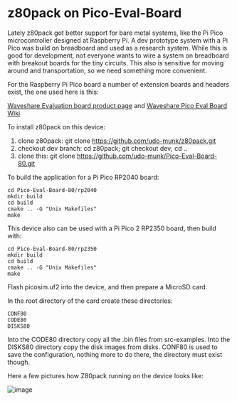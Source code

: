 # z80pack on Pico-Eval-Board

Lately z80pack got better support for bare metal systems, like the
Pi Pico microcontroller designed at Raspberry Pi. A dev prototype system
with a Pi Pico was build on breadboard and used as a research system.
While this is good for development, not everyone wants to wire a system
on breadboard with breakout boards for the tiny circuits. This also is
sensitive for moving around and transportation, so we need something
more convenient.

For the Raspberry Pi Pico board a number of extension boards and headers
exist, the one used here is this:

[Waveshare Evaluation board product page](https://www.waveshare.com/pico-eval-board.htm)
and
[Waveshare Pico Eval Board Wiki](https://www.waveshare.com/wiki/Pico-Eval-Board)

To install z80pack on this device:

1. clone z80pack: git clone https://github.com/udo-munk/z80pack.git
2. checkout dev branch: cd z80pack; git checkout dev; cd ..
3. clone this: git clone https://github.com/udo-munk/Pico-Eval-Board-80.git

To build the application for a Pi Pico RP2040 board:

	cd Pico-Eval-Board-80/rp2040
	mkdir build
	cd build
	cmake .. -G "Unix Makefiles"
	make

This device also can be used with a Pi Pico 2 RP2350 board, then build with:

	cd Pico-Eval-Board-80/rp2350
	mkdir build
	cd build
	cmake .. -G "Unix Makefiles"
	make

Flash picosim.uf2 into the device, and then prepare a MicroSD card.

In the root directory of the card create these directories:

	CONF80
	CODE80
	DISKS80

Into the CODE80 directory copy all the .bin files from src-examples.
Into the DISKS80 directory copy the disk images from disks.
CONF80 is used to save the configuration, nothing more to do there,
the directory must exist though.


Here a few pictures how Z80pack running on the device looks like:

![image](https://github.com/udo-munk/Pico-Eval-Board-80/blob/main/resources/terminal.png "waiting for terminal connection")
